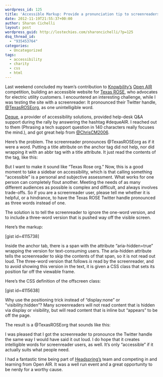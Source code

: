 ```yaml
---
wordpress_id: 125
title: 'Accessible Markup: Provide a pronunciation tip to screenreaders'
date: 2012-11-19T21:55:37+00:00
author: Sharon Cichelli
layout: post
wordpress_guid: http://lostechies.com/sharoncichelli/?p=125
dsq_thread_id:
  - "935453764"
categories:
  - Uncategorized
tags:
  - accessibility
  - charity
  - css
  - html
---
```

Last weekend concluded my team&#8217;s contribution to [Knowbility&#8217;s](http://www.knowbility.org/) [Open AIR](http://www.knowbility.org/v/open-air/) competition, building an accessible website for [Texas ROSE](http://www.texasrose.org/), who advocates for electric utility customers. I encountered an interesting challenge, while I was testing the site with a screenreader: It pronounced their Twitter handle, [@TexasROSEorg](http://twitter.com/texasroseorg), as one unintelligible word.

[Deque](http://www.deque.com/), a provider of accessibility solutions, provided help-desk Q&A support during the rally by answering the hashtag #dequeAIR. I reached out to them (Phrasing a tech support question in 140 characters really focuses the mind.), and got great help from [@ChrisCM2006](http://twitter.com/chriscm2006/).

Here&#8217;s the problem. The screenreader pronounces @TexasROSEorg as if it were a word. Putting a title attribute on the anchor tag did not help, nor did wrapping it with an abbr tag with a title attribute. It just read the contents of the tag, like this:



But I want to make it sound like &#8220;Texas Rose org.&#8221; Now, this is a good moment to take a sidebar on accessibility, which is that calling something &#8220;accessible&#8221; is a personal and subjective assessment. What works for one person can completely flout another. Meeting the needs of as many different audiences as possible is complex and difficult, and always involves trade-offs. So if you are a screenreader user, please tell me whether it is helpful, or a hindrance, to have the Texas ROSE Twitter handle pronounced as three words instead of one.

The solution is to tell the screenreader to ignore the one-word version, and to include a three-word version that is pushed way off the visible screen.

Here&#8217;s the markup:
  
[gist id=4115738]

Inside the anchor tab, there is a span with the attribute &#8220;aria-hidden=true&#8221; wrapping the version for text-consuming users. The aria-hidden attribute tells the screenreader to skip the contents of that span, so it is not read out loud. The three-word version that follows _is_ read by the screenreader, and to avoid showing this version in the text, it is given a CSS class that sets its position far off the viewable frame.

Here&#8217;s the CSS definition of the offscreen class:
  
[gist id=4115638]

Why use the positioning trick instead of &#8220;display:none&#8221; or &#8220;visibility:hidden&#8221;? Many screenreaders will not read content that is hidden via display or visibility, but will read content that is inline but &#8220;appears&#8221; to be off the page.

The result is a <span aria-hidden="true">@TexasROSEorg</span><span style="position:absolute; left:-10000px; top:auto; width:1px; height:1px; overflow:hidden;">Texas ROSE org</span> that sounds like this:



I was pleased that I got the screenreader to pronounce the Twitter handle the same way I would have said it out loud. I do hope that it creates intelligible words for screenreader users, as well. It&#8217;s only &#8220;accessible&#8221; if it actually suits what people need.

I had a fantastic time being part of [Headspring&#8217;s](http://www.headspring.com/) team and competing in and learning from Open AIR. It was a well run event and a great opportunity to be nerdy for a worthy cause.